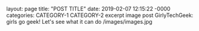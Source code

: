 layout: page
title: "POST TITLE"
date: 2019-02-07 12:15:22 -0000
categories: CATEGORY-1 CATEGORY-2
excerpt
image
post
GirlyTechGeek: girls go geek!
Let's see what it can do
/images/images.jpg
